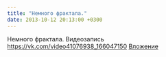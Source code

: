 ```yaml
---
title: "Немного фрактала."
date: 2013-10-12 20:13:00 +0300
---
```


Немного фрактала.
Видеозапись
<a class="vk-attach" href="https://vk.com/video41076938_166047150">https://vk.com/video41076938_166047150</a>
<a class="vk-attach" href="https://vk.com/video41076938_166047150">Вложение</a>
